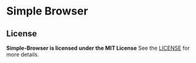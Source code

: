 # Simple Browser


## License

**Simple-Browser is licensed under the MIT License** See the [LICENSE](https://DanielLMcGuire.github.io/Simple-Browser/License) for more details.


